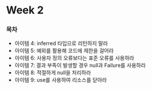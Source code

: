 # Week 2

### 목차

- 아이템 4: inferred 타입으로 리턴하지 말라
- 아이템 5: 예외를 활용해 코드에 제한을 걸어라
- 아이템 6: 사용자 정의 오류보다는 표준 오류를 사용하라
- 아이템 7: 결과 부족이 발생할 경우 null과 Failure를 사용하라
- 아이템 8: 적절하게 null을 처리하라
- 아이템 9: use를 사용하여 리소스를 닫아라
